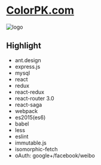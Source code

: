 # [ColorPK.com](http://www.colorpk.com)
![logo](https://github.com/zj1926/vp/blob/master/logo.jpg "colorpk.com")
## Highlight
- ant.design
- express.js
- mysql
- react
- redux
- react-redux
- react-router 3.0
- react-saga
- webpack
- es2015(es6)
- babel
- less
- eslint
- immutable.js
- isomorphic-fetch
- oAuth: google+/facebook/weibo
